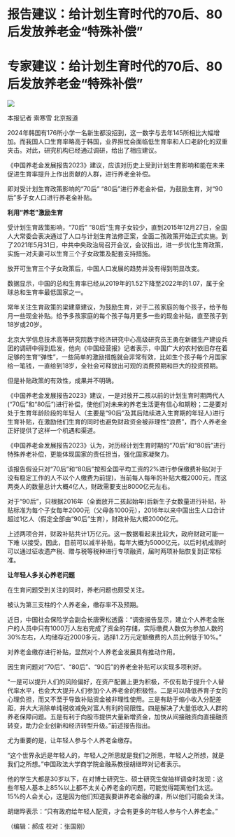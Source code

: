 # 报告建议：给计划生育时代的70后、80后发放养老金“特殊补偿”

# 专家建议：给计划生育时代的70后、80后发放养老金“特殊补偿”

![](https://inews.gtimg.com/om_bt/Ob3Ub7EH7L1l4jIv8RcyKvqQSihLrZwmbfD1MjT1zNX3EAA/1000)

本报记者 索寒雪 北京报道

2024年韩国有176所小学一名新生都没招到，这一数字与去年145所相比大幅增加。而我国人口生育率略高于韩国，业界担忧会面临低生育率和人口老龄化的双重夹击。对此，研究机构已经通过调研，给出了相应建议。

《中国养老金发展报告2023》建议，应该对历史上受到计划生育影响和能在未来促进生育率提升上作出贡献的人群，进行养老金补偿。

即对受计划生育政策影响的“70后” “80后”进行养老金补偿，为鼓励生育，对“90后”多子女人口进行养老金补贴。

**利用“养老”激励生育**

受计划生育政策影响，“70后”
“80后”生育子女较少，直到2015年12月27日，全国人大常委会表决通过了人口与计划生育法修正案，全面二孩政策开始正式实施。到了2021年5月31日，中共中央政治局召开会议，会议指出，进一步优化生育政策，实施一对夫妻可以生育三个子女政策及配套支持措施。

放开可生育三个子女政策后，中国人口发展的趋势并没有得到明显改变。

数据显示，中国的总和生育率已经从2019年的1.52下降至2022年的1.07，属于全球总和生育率最低国家之一。

常年关注生育政策的梁建章建议，为鼓励生育，对于二孩家庭的每个孩子，给予每月一些现金补贴。给予多孩家庭的每个孩子每月更多一些的现金补贴，直至孩子到18岁或20岁。

北京大学信息技术高等研究院数字经济研究中心高级研究员王勇在新疆生产建设兵团的调研中得到启发，他向《中国经营报》记者表示，中国广大的农村依旧存在着足够的生育“弹性”，一些简单的激励措施就会非常有效，比如生个孩子每个月国家给一笔钱，一直给到18岁，全社会可释放出可观的消费预期和巨大的投资预期。

但是补贴政策的有效性，成果并不明确。

《中国养老金发展报告2023》建议，一是对放开二孩以前的计划生育时期两代人(“70后”和“80后”)进行补偿，使他们对未来的养老生活更有信心和期盼；二是要对处于生育年龄阶段的年轻人（主要是“90后”及其后陆续进入生育期的年轻人)进行生育补贴，在激励他们生育的同时也避免财政资金被非理性“浪费”，而个人养老金正好提供了这样一个机遇和渠道。

《中国养老金发展报告2023》认为，对历经计划生育时期的“70后”和“80后”进行特殊养老补偿，更能体现国家的责任担当，强化国家凝聚力。

该报告假设只对“70后”和“80后”按照全国平均工资的2%进行参保缴费补贴(对于没有稳定工作的人不以个人缴费为前提)，当前每人每年的补贴大概2000元，而这两类人的数量总计大概4亿人，财政需要支出8000亿元左右。

对于“90后”，只根据2016年（全面放开二孩起始年)后新生子女数量进行补贴，补贴标准为每个子女每年2000元（父母各1000元），2016年以来中国出生人口合计超过1亿人（假定全部由“90后”生育），财政补贴大概2000亿元。

上述两项合并，财政补贴共计1万亿元。这一数据看起来比较大，政府财政可能一下难
以接受。因此，目前可以减半补贴，每年大概为5000亿元，以后时机成熟时可以通过征收遗产税、赠与税等税种进行专项融资，届时两项补贴恢复到正常标准。

**让年轻人多关心养老问题**

在生育问题受到关注的同时，养老问题也颇受关注。

被认为第三支柱的个人养老金，缴存率不及预期。

近日，中国社会保险学会副会长唐霁松透露：“调查报告显示，建立个人养老金账户的人员中只有1000万人左右完成了资金的存储，实际缴费人数仅为参加人数的30%左右，人均储存近2000多元，选择1.2万元定额缴费的人员比例低于10%。”

对养老金缴存进行补贴，显然对个人养老金发展具有推动作用。

因生育问题对“70后”、“80后”、“90后”的养老金补贴可以实现多项利好。

“一是可以提升人们的风险偏好，在资产配置上更为积极，不仅有助于提升个人替代率水平，也会大大提升人们参加个人养老金的积极性。二是可以降低养育子女的心理负担，而又不至于导致补贴资金被非理性使用。三是有助于缩小收入分配差距，并大大消除单纯税收减免对富人有利的局限性。四是解决了大量低收入人群的养老保障问题。五是有利于向股市提供大量新增资金，加快从间接融资向直接融资转变，助力企业创新和经济转型升级。”前述报告指出。

尤为重要的是，让年轻人参与个人养老金缴存。

“这个世界永远是年轻人的，年轻人之所思就是我们之所思，年轻人之所想，就是我们之所想。”中国政法大学商学院金融系教授胡继晔对记者表示。

他的学生大都是30岁以下，在对博士研究生、硕士研究生做抽样调查时发现：这些年轻人基本上85%以上都不太关心养老金的问题，可能觉得距离他们太远。15%的人会关心，这是因为他们知道我要讲养老金融的课，所以他们可能会关注。

胡继晔表示：“只有政府给年轻人配资，才会有更多的年轻人参与个人养老金。”

（编辑：郝成 校对：张国刚）

